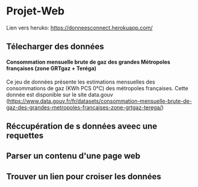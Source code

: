 # Projet-Web

Lien vers heruko:  https://donneesconnect.herokuapp.com/
##   Télecharger  des données 


#### Consommation mensuelle brute de gaz des grandes Métropoles françaises (zone GRTgaz + Teréga)

Ce jeu de données présente les estimations mensuelles des consommations de gaz (KWh PCS 0°C) des métropoles françaises.
Cette  donnée est disponible sur le site data.gouv (https://www.data.gouv.fr/fr/datasets/consommation-mensuelle-brute-de-gaz-des-grandes-metropoles-francaises-zone-grtgaz-terega/)

##  Réccupération de s données aveec une requettes  
## Parser  un contenu d'une page web 

## Trouver un lien pour croiser les données 
